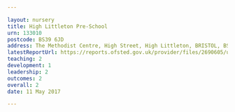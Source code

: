 ```yaml
---

layout: nursery
title: High Littleton Pre-School
urn: 133010
postcode: BS39 6JD
address: The Methodist Centre, High Street, High Littleton, BRISTOL, BS39 6JD
latestReportUrl: https://reports.ofsted.gov.uk/provider/files/2690605/urn/133010.pdf
teaching: 2
development: 1
leadership: 2
outcomes: 2
overall: 2
date: 11 May 2017

---
```

